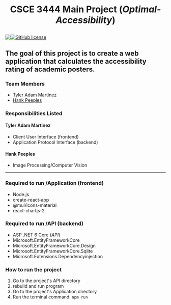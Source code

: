 # <p align="center"> CSCE 3444 Main Project (*Optimal-Accessibility*)

<p align="center" style="display: flex;" >
<img src="https://visitor-badge.glitch.me/badge?page_id=tyleradammartinez.Optimal-Accessibility" />
 <a href="https://github.com/TylerAdamMartinez/Optimal-Accessibility/blob/main/LICENSE"><img alt="GitHub license" src="https://img.shields.io/github/license/TylerAdamMartinez/Optimal-Accessibility"></a>
 </p>

The goal of this project is to create a web application that calculates the accessibility rating of academic posters. 
---

### Team Members
- [Tyler Adam Martinez](https://github.com/TylerAdamMartinez/)
- [Hank Peeples](https://github.com/hankpeeples)

### Responsibilities Listed
#### Tyler Adam Martinez
* Client User Interface (frontend)
* Application Protocol Interface (backend)

#### Hank Peeples
* Image Processing/Computer Vision

---

### Required to run /Application (frontend)
* Node.js
* create-react-app
* @mui/icons-material
* react-chartjs-2

### Required to run /API (backend)
* ASP .NET 6 Core (*API*)
* Microsoft.EntityFrameworkCore
* Microsoft.EntityFrameworkCore.Design
* Microsoft.EntityFrameworkCore.Sqlite
* Microsoft.Extensions.Dependencyinjection


### How to run the project
1. Go to the project's API directory
2. rebuild and run program
3. Go to the project's Application directory
4. Run the terminal command: `npm run`
